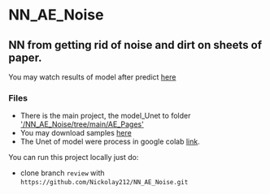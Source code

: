# NN_AE_Noise
## NN from getting rid of noise and dirt on sheets of paper.

You may watch results of model after predict [here](https://github.com/Nickolay212/NN_AE_Noise/blob/main/Result.png)   

### Files
- There is the main project, the model_Unet to folder ['/NN_AE_Noise/tree/main/AE_Pages'](https://github.com/Nickolay212/NN_AE_Noise/tree/main/AE_Pages)
- You may download samples [here](https://github.com/Nickolay212/NN_AE_Noise/blob/main/text_cleaning.zip)
- The Unet of model were process in google colab [link](https://colab.research.google.com/drive/1P1O4X7BvG6LBS5WAQnBuAJTuithMuafO?usp=sharing).  

You can run this project locally just do:
 - clone branch `review` with `https://github.com/Nickolay212/NN_AE_Noise.git`
